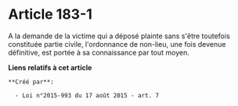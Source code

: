 # Article 183-1

A la demande de la victime qui a déposé plainte sans s'être toutefois constituée partie civile, l'ordonnance de non-lieu, une
fois devenue définitive, est portée à sa connaissance par tout moyen.

**Liens relatifs à cet article**

	**Créé par**:

	  - Loi n°2015-993 du 17 août 2015 - art. 7
